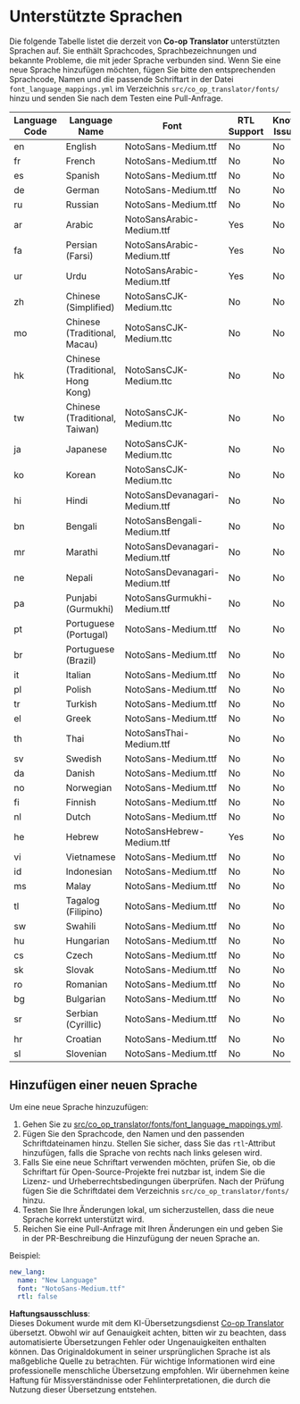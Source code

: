 <!--
CO_OP_TRANSLATOR_METADATA:
{
  "original_hash": "ba33aa8d5da0d3dd14322b77fcb63deb",
  "translation_date": "2025-05-06T17:47:44+00:00",
  "source_file": "getting_started/supported-languages.md",
  "language_code": "de"
}
-->
# Unterstützte Sprachen

Die folgende Tabelle listet die derzeit von **Co-op Translator** unterstützten Sprachen auf. Sie enthält Sprachcodes, Sprachbezeichnungen und bekannte Probleme, die mit jeder Sprache verbunden sind. Wenn Sie eine neue Sprache hinzufügen möchten, fügen Sie bitte den entsprechenden Sprachcode, Namen und die passende Schriftart in der Datei `font_language_mappings.yml` im Verzeichnis `src/co_op_translator/fonts/` hinzu und senden Sie nach dem Testen eine Pull-Anfrage.

| Language Code | Language Name        | Font                              | RTL Support | Known Issues |
|---------------|----------------------|-----------------------------------|-------------|--------------|
| en            | English              | NotoSans-Medium.ttf               | No          | No           |
| fr            | French               | NotoSans-Medium.ttf               | No          | No           |
| es            | Spanish              | NotoSans-Medium.ttf               | No          | No           |
| de            | German               | NotoSans-Medium.ttf               | No          | No           |
| ru            | Russian              | NotoSans-Medium.ttf               | No          | No           |
| ar            | Arabic               | NotoSansArabic-Medium.ttf         | Yes         | No           |
| fa            | Persian (Farsi)      | NotoSansArabic-Medium.ttf         | Yes         | No           |
| ur            | Urdu                 | NotoSansArabic-Medium.ttf         | Yes         | No           |
| zh            | Chinese (Simplified) | NotoSansCJK-Medium.ttc            | No          | No           |
| mo            | Chinese (Traditional, Macau) | NotoSansCJK-Medium.ttc    | No          | No           |
| hk            | Chinese (Traditional, Hong Kong) | NotoSansCJK-Medium.ttc| No          | No           |
| tw            | Chinese (Traditional, Taiwan) | NotoSansCJK-Medium.ttc   | No          | No           |
| ja            | Japanese             | NotoSansCJK-Medium.ttc            | No          | No           |
| ko            | Korean               | NotoSansCJK-Medium.ttc            | No          | No           |
| hi            | Hindi                | NotoSansDevanagari-Medium.ttf     | No          | No           |
| bn            | Bengali              | NotoSansBengali-Medium.ttf        | No          | No           |
| mr            | Marathi              | NotoSansDevanagari-Medium.ttf     | No          | No           |
| ne            | Nepali               | NotoSansDevanagari-Medium.ttf     | No          | No           |
| pa            | Punjabi (Gurmukhi)   | NotoSansGurmukhi-Medium.ttf       | No          | No           |
| pt            | Portuguese (Portugal)| NotoSans-Medium.ttf               | No          | No           |
| br            | Portuguese (Brazil)  | NotoSans-Medium.ttf               | No          | No           |
| it            | Italian              | NotoSans-Medium.ttf               | No          | No           |
| pl            | Polish               | NotoSans-Medium.ttf               | No          | No           |
| tr            | Turkish              | NotoSans-Medium.ttf               | No          | No           |
| el            | Greek                | NotoSans-Medium.ttf               | No          | No           |
| th            | Thai                 | NotoSansThai-Medium.ttf           | No          | No           |
| sv            | Swedish              | NotoSans-Medium.ttf               | No          | No           |
| da            | Danish               | NotoSans-Medium.ttf               | No          | No           |
| no            | Norwegian            | NotoSans-Medium.ttf               | No          | No           |
| fi            | Finnish              | NotoSans-Medium.ttf               | No          | No           |
| nl            | Dutch                | NotoSans-Medium.ttf               | No          | No           |
| he            | Hebrew               | NotoSansHebrew-Medium.ttf         | Yes         | No           |
| vi            | Vietnamese           | NotoSans-Medium.ttf               | No          | No           |
| id            | Indonesian           | NotoSans-Medium.ttf               | No          | No           |
| ms            | Malay                | NotoSans-Medium.ttf               | No          | No           |
| tl            | Tagalog (Filipino)   | NotoSans-Medium.ttf               | No          | No           |
| sw            | Swahili              | NotoSans-Medium.ttf               | No          | No           |
| hu            | Hungarian            | NotoSans-Medium.ttf               | No          | No           |
| cs            | Czech                | NotoSans-Medium.ttf               | No          | No           |
| sk            | Slovak               | NotoSans-Medium.ttf               | No          | No           |
| ro            | Romanian             | NotoSans-Medium.ttf               | No          | No           |
| bg            | Bulgarian            | NotoSans-Medium.ttf               | No          | No           |
| sr            | Serbian (Cyrillic)   | NotoSans-Medium.ttf               | No          | No           |
| hr            | Croatian             | NotoSans-Medium.ttf               | No          | No           |
| sl            | Slovenian            | NotoSans-Medium.ttf               | No          | No           |

## Hinzufügen einer neuen Sprache

Um eine neue Sprache hinzuzufügen:

1. Gehen Sie zu [src/co_op_translator/fonts/font_language_mappings.yml](https://github.com/Azure/co-op-translator/blob/main/src/co_op_translator/fonts/font_language_mappings.yml).
2. Fügen Sie den Sprachcode, den Namen und den passenden Schriftdateinamen hinzu. Stellen Sie sicher, dass Sie das `rtl`-Attribut hinzufügen, falls die Sprache von rechts nach links gelesen wird.
3. Falls Sie eine neue Schriftart verwenden möchten, prüfen Sie, ob die Schriftart für Open-Source-Projekte frei nutzbar ist, indem Sie die Lizenz- und Urheberrechtsbedingungen überprüfen. Nach der Prüfung fügen Sie die Schriftdatei dem Verzeichnis `src/co_op_translator/fonts/` hinzu.
4. Testen Sie Ihre Änderungen lokal, um sicherzustellen, dass die neue Sprache korrekt unterstützt wird.
5. Reichen Sie eine Pull-Anfrage mit Ihren Änderungen ein und geben Sie in der PR-Beschreibung die Hinzufügung der neuen Sprache an.

Beispiel:

```yaml
new_lang:
  name: "New Language"
  font: "NotoSans-Medium.ttf"
  rtl: false
```

**Haftungsausschluss**:  
Dieses Dokument wurde mit dem KI-Übersetzungsdienst [Co-op Translator](https://github.com/Azure/co-op-translator) übersetzt. Obwohl wir auf Genauigkeit achten, bitten wir zu beachten, dass automatisierte Übersetzungen Fehler oder Ungenauigkeiten enthalten können. Das Originaldokument in seiner ursprünglichen Sprache ist als maßgebliche Quelle zu betrachten. Für wichtige Informationen wird eine professionelle menschliche Übersetzung empfohlen. Wir übernehmen keine Haftung für Missverständnisse oder Fehlinterpretationen, die durch die Nutzung dieser Übersetzung entstehen.